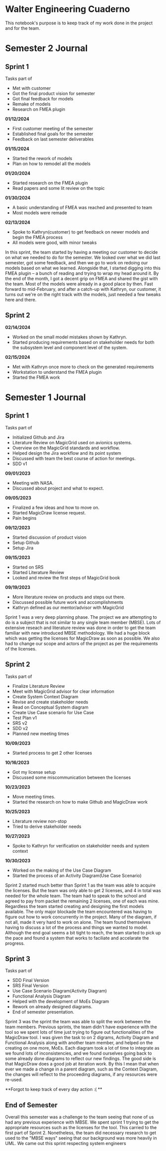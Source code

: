 # Walter Engineering Cuaderno

This notebook's purpose is to keep track of my work done in the project and for the team.


# Semester 2 Journal 

## Sprint 1 

Tasks part of

* Met with customer 
* Got the final product vision for semester
* Got final feedback for models 
* Remake of models 
* Research on FMEA plugin

**01/12/2024**
* First customer meeting of the semester
* Established final goals for the semester
* Feedback on last semester deliverables

**01/15/2024**
* Started the rework of models 
* Plan on how to remodel all the models

**01/20/2024**
* Started research on the FMEA plugin 
* Read papers and some lit review on the topic

**01/30/2024**
* A basic understanding of FMEA was reached and presented to team 
* Most models were remade

**02/13/2024**
* Spoke to Kathryn(customer) to get feedback on newer models and begin the FMEA process
* All models were good, with minor tweaks


In this sprint, the team started by having a meeting our customer to decide on what we needed to do for the semester. We looked over what we did last semester, got some feedback, and then we go to work on redoing our models based on what we learned. Alongside that, I started digging into this FMEA plugin – a bunch of reading and trying to wrap my head around it. By the end of the month, I got a decent grip on FMEA and shared the gist with the team. Most of the models were already in a good place by then. Fast forward to mid-February, and after a catch-up with Kathryn, our customer, it turns out we're on the right track with the models, just needed a few tweaks here and there.

## Sprint 2

**02/14/2024**
* Worked on the small model mistakes shown by Kathryn.
* Started producing requirements based on stakeholder needs for both the subsystem level and component level of the system. 

**02/15/2024**
* Met with Kathryn once more to check on the generated requirements
* Workstation to understand the FMEA plugin
* Started the FMEA work 



# Semester 1 Journal 
## Sprint 1

Tasks part of
* Initialized Github and Jira
* Literature Review on MagicGrid used on avionics systems.
* Overview on the MagicGrid standards and workflow. 
* Helped design the Jira workflow and its point system
* Discussed with team the best course of action for meetings.
* SDD v1 

**09/01/2023**
* Meeting with NASA.
* Discussed about project and what to expect. 

**09/05/2023**
* Finalized a few ideas and how to move on. 
* Started MagicDraw license request. 
* Pain begins

**09/12/2023**
* Started discussion of product vision 
* Setup Github 
* Setup Jira

**09/15/2023**
* Started on SRS
* Started Literature Review
* Looked and review the first steps of MagicGrid book

**09/19/2023**
* More literature review on products and steps out there.
* Discussed possible future work and accomplishments
* Kathryn defined as our mentor/advisor with MagicGrid



Sprint 1 was a very deep planning phase. The project we are attempting to do 
is a subject that is not similar to any single team member (MBSE). Lots
of extensive reseach and literature review was done in order to get the team
familiar with new introduced MBSE methodology. We had a huge block which was 
getting the licenses for MagicDraw as soon as possible. We also had to 
change our scope and actors of the project as per the requirements of 
the licenses.


## Sprint 2

Tasks part of 

* Finalize Literature Review
* Meet with MagicGrid advisor for clear information
* Create System Context Diagram
* Revise and create stakeholder needs
* Read on Conceptual System diagram
* Create Use Case scenario for Use Case
* Test Plan v1 
* SRS v2
* SDD v2
* Planned new meeting times

**10/09/2023**
* Started process to get 2 other licenses

**10/16/2023**
* Got my license setup
* Discussed some miscommunication between the licenses

**10/23/2023**
* Move meeting times. 
* Started the research on how to make Github and MagicDraw work

**10/25/2023**
* Literature review non-stop 
* Tried to derive stakeholder needs

**10/27/2023**
* Spoke to Kathryn for verification on stakeholder needs and system context

**10/30/2023**
* Worked on the making of the Use Case Diagram
* Started the process of an Activity Diagram(Use Case Scenario)



Sprint 2 started much better than Sprint 1 as the team was able to acquire 
the licenses. But the team was only able to get 2 licenses, and 4 in total 
was needed for the whole team. The team had to speak to the school and agreed
to pay from packet the remaining 2 licenses, one of each was mine. Regardless
the team started creating and designing the first models available. The only 
major blockade the team encountered was having to figure out how to work concurrently
in the project. Many of the diagram, if not all, made it very hard to work on 
alone. The team found themselves having to discuss a lot of the process and things
we wanted to model. Although the end goal seems a bit tight to reach, the 
team started to pick up the pace and found a system that works to faciliate
and accelarate the progress. 



## Sprint 3

Tasks part of

* SDD Final Version
* SRS Final Version
* Use Case Scenario Diagram(Activity Diagram)
* Functional Analysis Diagram
* Helped with the development of MoEs Diagram 
* Rework on already designed diagrams.
* End of semester presentation. 

Sprint 3 was the sprint the team was able to split the work between the team members.
Previous sprints, the team didn't have experience with the tool so we spent 
lots of time just trying to figure out functionalities of the MagicDraw tool. 
I was given the task to on 2 digrams, Activity Diagram and Functional Analysis
along with another team member, and helped on the creating on one more, MoEs. 
Each diagram took a lot of time to integrate as we found lots of inconsistencies,
and we found ourselves going back to some already done diagrams to reflect our 
new findings. The good side is that MagicDraw does a good job at iteration work.
By this I mean that when ever we made a change in a parent diagram, such as the 
Context Diagram, the changes will reflect to the proceeding diagrams, if any 
resources were re-used. 

**Forgot to keep track of every day action :( **

## End of Semester

Overall this semester was a challenge to the team seeing that none of us
had any previous experience with MBSE. We spent sprint 1 trying to get the 
appropriate resources such as the licenses for the tool. This carried to the 
first part of Sprint 2. Nonetheless, the team did necessary research 
to get used to the "MBSE ways" seeing that our background was more heavily
in UML. We came out this sprint respecting system engineers 

